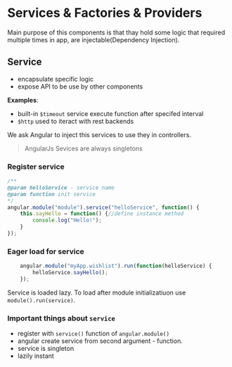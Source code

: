 # Services & Factories & Providers

Main purpose of this components is that thay hold some logic that required multiple times in app, are injectable(Dependency Injection).

## Service

- encapsulate specific logic
- expose API to be use by other components

**Examples**: 
- built-in ```$timeout``` service execute function after specifed interval
- ```$http``` used to iteract with rest backends

We ask Angular to inject this services to use they in controllers.

> AngularJs Sevices are always singletons

### Register service

```js
/**
@param helloService - service name
@param function init service
*/
angular.module("module").service("helloService", function() {
    this.sayHello = function() {//define instance method
        console.log("Hello!");
    }
});
```

### Eager load for service
```js
    angular.module("myApp.wishlist").run(function(helloService) {
        helloService.sayHello();
    });
```
Service is loaded lazy. To load after module initializatiuon use ```module().run(service)```.

### Important things about ```service```
- register with ```service()``` function of ```angular.module()```
- angular create service from second argument - function.
- service is singleton
- lazily instant